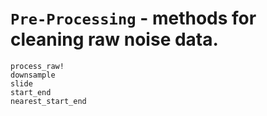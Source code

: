 # `Pre-Processing` - methods for cleaning raw noise data.

```@docs
process_raw!
downsample
slide
start_end
nearest_start_end
```
